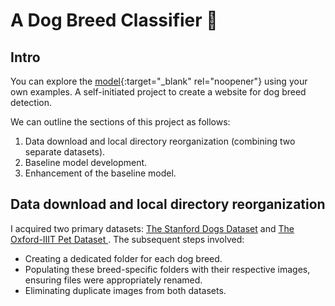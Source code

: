 # A Dog Breed Classifier :dog:
## Intro
You can explore the [model](https://huggingface.co/spaces/noamperez/dog_breed_classifier){:target="_blank" rel="noopener"} using your own examples.
A self-initiated project to create a website for dog breed detection.

We can outline the sections of this project as follows:

1. Data download and local directory reorganization (combining two separate datasets).
2. Baseline model development.
3. Enhancement of the baseline model.

## Data download and local directory reorganization
I acquired two primary datasets: [The Stanford Dogs Dataset](https://www.tensorflow.org/datasets/catalog/stanford_dogs) and [The Oxford-IIIT Pet Dataset ](https://www.robots.ox.ac.uk/~vgg/data/pets/).
The subsequent steps involved:
- Creating a dedicated folder for each dog breed.
- Populating these breed-specific folders with their respective images, ensuring files were appropriately renamed.
- Eliminating duplicate images from both datasets.



